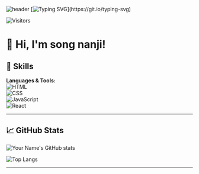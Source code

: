 <!--타이틀 부분-->
![header](https://capsule-render.vercel.app/api?type=Waving)
[![Typing SVG](https://readme-typing-svg.demolab.com?font=Fira+Code&pause=1000&width=435&lines=Welcome+!)](https://git.io/typing-svg)

<!-- 프로필 방문자 수 뱃지 (선택 사항) -->
![Visitors](https://komarev.com/ghpvc/?username=your-username&color=blue)

# 👋 Hi, I'm song nanji!


## 🚀 Skills

**Languages & Tools:**  
![HTML](https://img.shields.io/badge/-HTML5-E34F26?style=flat-square&logo=html5&logoColor=white)  
![CSS](https://img.shields.io/badge/-CSS3-1572B6?style=flat-square&logo=css3)  
![JavaScript](https://img.shields.io/badge/-JavaScript-F7DF1E?style=flat-square&logo=javascript&logoColor=black)  
![React](https://img.shields.io/badge/-React-61DAFB?style=flat-square&logo=react)  

---

## 📈 GitHub Stats

![Your Name's GitHub stats](https://github-readme-stats.vercel.app/api?username=songnanji&show_icons=true&theme=tokyonight)

![Top Langs](https://github-readme-stats.vercel.app/api/top-langs/?username=your-songnanji&layout=compact&theme=tokyonight)

---
